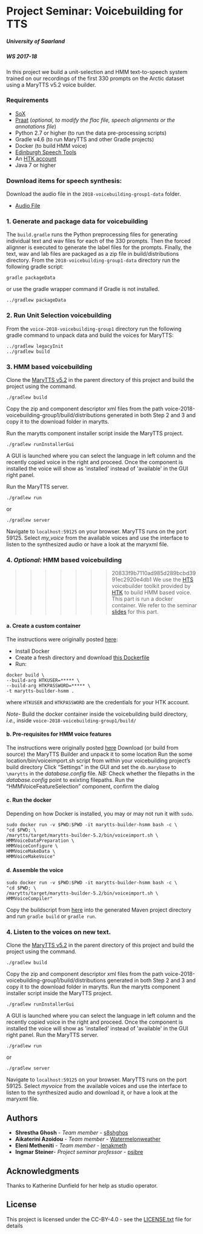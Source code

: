 # Project Seminar: Voicebuilding for TTS
##### University of Saarland 
##### WS 2017-18


In this project we build a unit-selection and HMM text-to-speech system trained on our recordings of the first 330 prompts on the Arctic 
dataset using a MaryTTS v5.2 voice builder. 

### Requirements

- [SoX](http://sox.sourceforge.net/) 
- [Praat](http://www.fon.hum.uva.nl/praat/) (*optional, to modify the flac file, speech alignments or the annotations file*)
- Python 2.7 or higher (to run the data pre-processing scripts)
- Gradle v4.6 (to run MaryTTS and other Gradle projects)
- Docker (to build HMM voice)
- [Edinburgh Speech Tools](http://www.cstr.ed.ac.uk/projects/speech_tools/)
- An [HTK account](http://htk.eng.cam.ac.uk/register.shtml)
- Java 7 or higher 


### Download items for speech synthesis:

Download the audio file in the `2018-voicebuilding-group1-data` folder.
- [Audio File](https://bitbucket.org/lenakmeth/2018-voicebuilding-group1/downloads/2018-voicebuilding-group1-raw-audio.flac) 


### 1. Generate and package data for voicebuilding

The `build.gradle` runs the Python preprocessing files for generating individual text and wav files for each of the 330 prompts. Then the forced alignner
is executed to generate the label files for the prompts. Finally, the text, wav and lab files are packaged as a zip file in build/distributions directory.
From the `2018-voicebuilding-group1-data` directory run the following gradle script:
```
gradle packageData
```
or use the gradle wrapper command if Gradle is not installed.
```
../gradlew packageData
```

### 2. Run Unit Selection voicebuilding

From the `voice-2018-voicebuilding-group1` directory run the following gradle command to unpack data and build the voices for MaryTTS:
```
../gradlew legacyInit
../gradlew build
```


### 3. HMM based voicebuilding

Clone the [MaryTTS v5.2](https://github.com/marytts/marytts) in the parent directory of this project and build the project using the command.
```
./gradlew build
```
Copy the zip and component descriptor xml files from the path voice-2018-voicebuilding-group1/build/distributions generated in 
both Step 2 and 3 and copy it to the download folder in marytts. 

Run the marytts component installer script inside the MaryTTS project.
```
./gradlew runInstallerGui

```
A GUI is launched where you can select the language in left column and the recently copied voice in the right and proceed. Once the component is installed
the voice will show as 'installed' instead of 'available' in the GUI right panel.

Run the MaryTTS server.
```
./gradlew run
```
or
```
./gradlew server
```
Navigate to `localhost:59125` on your browser. MaryTTS runs on the port 59125. Select *my_voice* from the available voices and use the interface to listen to the synthesized audio or have a look at the maryxml file.


### 4. *Optional:* HMM based voicebuilding

>>>>>>> 20833f9b7110ad985d289bcbd3991ec2920e4db1
We use the [HTS](http://htk.eng.cam.ac.uk/extensions/index.shtml) voicebuilder toolkit provided by [HTK](http://htk.eng.cam.ac.uk/) to build HMM based voice.
This part is run a docker container. We refer to the seminar [slides](http://www.coli.uni-saarland.de/~steiner/teaching/2017/winter/voicebuilding/slides/index.html#/devops) for this part.


#### a. Create a custom container

The instructions were originally posted [here](http://www.coli.uni-saarland.de/~steiner/teaching/2017/winter/voicebuilding/slides/index.html#/hts-voicebuilding-with-docker):
- Install Docker
- Create a fresh directory and download [this Dockerfile](https://raw.githubusercontent.com/psibre/marytts-dockerfiles/master/marytts-builder-hsmm/Dockerfile)
- Run:
```
docker build \
--build-arg HTKUSER=***** \
--build-arg HTKPASSWORD=***** \
-t marytts-builder-hsmm .
```
where `HTKUSER` and `HTKPASSWORD` are the credentials for your HTK account.

*Note-* Build the docker container inside the voicebuilding build directory, *i.e.,* inside `voice-2018-voicebuilding-group1/build/`


#### b. Pre-requisites for HMM voice features

The instructions were originally posted [here](http://www.coli.uni-saarland.de/~steiner/teaching/2017/winter/voicebuilding/slides/index.html#/prepare-for-hts-voicebuilding) 
Download (or build from source) the MaryTTS Builder and unpack it to some location
Run the some location/bin/voiceimport.sh script from within your voicebuilding project’s build directory
Click “Settings” in the GUI and set the `db.marybase` to `\marytts` in the *database.config* file. 
*NB:* Check whether the filepaths in the *database.config* point to exixting filepaths.
Run the “HMMVoiceFeatureSelection” component, confirm the dialog


#### c. Run the docker

Depending on how Docker is installed, you may or may not run it with `sudo`. 
```
sudo docker run -v $PWD:$PWD -it marytts-builder-hsmm bash -c \
"cd $PWD; \
/marytts/target/marytts-builder-5.2/bin/voiceimport.sh \
HMMVoiceDataPreparation \
HMMVoiceConfigure \
HMMVoiceMakeData \
HMMVoiceMakeVoice"
```

#### d. Assemble the voice
```
sudo docker run -v $PWD:$PWD -it marytts-builder-hsmm bash -c \
"cd $PWD; \
/marytts/target/marytts-builder-5.2/bin/voiceimport.sh \
HMMVoiceCompiler"
```

Copy the buildscript from [here](http://www.coli.uni-saarland.de/~steiner/teaching/2017/winter/voicebuilding/slides/index.html#/assemble-the-hts-voice) into the generated Maven project directory and run `gradle build` or `gradle run`.

### 4. Listen to the voices on new text.

Clone the [MaryTTS v5.2](https://github.com/marytts/marytts) in the parent directory of this project and build the project using the command.
```
./gradlew build
```
Copy the zip and component descriptor xml files from the path voice-2018-voicebuilding-group1/build/distributions generated in both Step 2 and 3 and copy it to the download folder in marytts. 
Run the marytts component installer script inside the MaryTTS project.
```
./gradlew runInstallerGui

```
A GUI is launched where you can select the language in left column and the recently copied voice in the right and proceed. Once the component is installed the voice will show as 'installed' instead of 'available' in the GUI right panel.
Run the MaryTTS server.
```
./gradlew run
```
or
```
./gradlew server
```
Navigate to `localhost:59125` on your browser. MaryTTS runs on the port 59125. Select *myvoice* from the available voices and use the interface to listen to the synthesized audio and download it, or have a look at the maryxml file.

## Authors

* **Shrestha Ghosh** - *Team member* - [s8shghos](https://bitbucket.org/s8shghos/)
* **Aikaterini Azoidou** - *Team member* - [Watermelonweather](https://bitbucket.org/Watermelonweather/)
* **Eleni Metheniti** - *Team member* - [lenakmeth](https://bitbucket.org/lenakmeth/)
* **Ingmar Steiner**- *Project seminar professor* - [psibre](https://bitbucket.org/psibre/)

## Acknowledgments

Thanks to Katherine Dunfield for her help as studio operator.

## License

This project is licensed under the CC-BY-4.0 - see the [LICENSE.txt](LICENSE.txt) file for details
